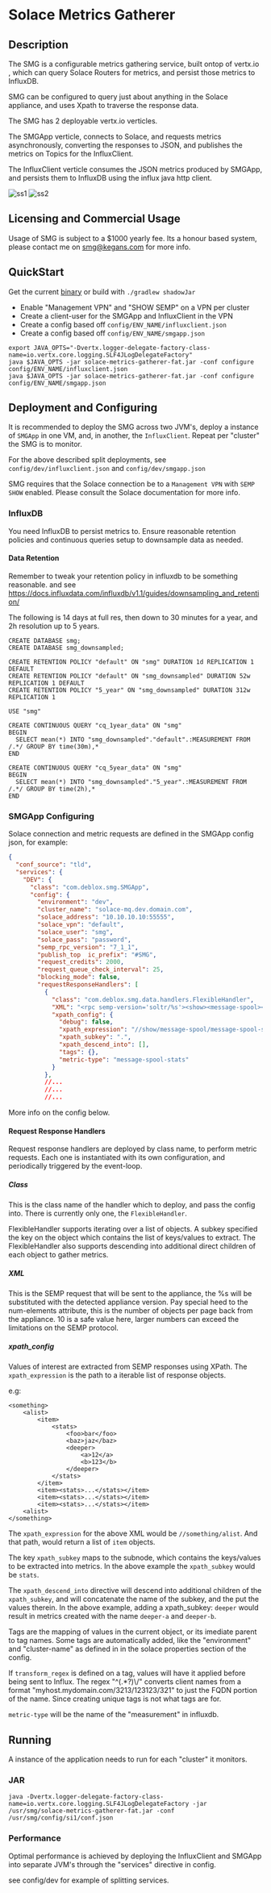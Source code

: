 # Solace Metrics Gatherer

## Description

The SMG is a configurable metrics gathering service, built ontop of vertx.io , which can 
query Solace Routers for metrics, and persist those metrics to InfluxDB. 

SMG can be configured to query just about anything in the Solace appliance, and uses Xpath to 
traverse the response data.

The SMG has 2 deployable vertx.io verticles.

The SMGApp verticle, connects to Solace, and requests metrics asynchronously,  converting the
responses to JSON, and publishes the metrics on Topics for the InfluxClient.

The InfluxClient verticle consumes the JSON metrics produced by SMGApp,  and persists them to
InfluxDB using the influx java http client.

![ss1](screenshot1.png)
![ss2](screenshot2.png)

## Licensing and Commercial Usage

Usage of SMG is subject to a $1000 yearly fee. Its a honour based system, please contact me
on smg@kegans.com for more info.

## QuickStart

Get the current [binary](https://github.com/unixunion/solace-metrics-to-influxdb/releases/download/v1.0-beta1/solace-metrics-gatherer-fat.jar) or build with  `./gradlew shadowJar`
* Enable "Management VPN" and "SHOW SEMP" on a VPN per cluster
* Create a client-user for the SMGApp and InfluxClient in the VPN
* Create a config based off `config/ENV_NAME/influxclient.json`
* Create a config based off `config/ENV_NAME/smgapp.json`

```
export JAVA_OPTS="-Dvertx.logger-delegate-factory-class-name=io.vertx.core.logging.SLF4JLogDelegateFactory"
java $JAVA_OPTS -jar solace-metrics-gatherer-fat.jar -conf configure config/ENV_NAME/influxclient.json
java $JAVA_OPTS -jar solace-metrics-gatherer-fat.jar -conf configure config/ENV_NAME/smgapp.json
```

## Deployment and Configuring

It is recommended to deploy the SMG across two JVM's, deploy a instance of `SMGApp` in 
one VM, and, in another, the `InfluxClient`. Repeat per "cluster" the SMG is to monitor.

For the above described split deployments, see `config/dev/influxclient.json` and `config/dev/smgapp.json`

SMG requires that the Solace connection be to a `Management VPN` with `SEMP SHOW` enabled. Please consult the Solace documentation for more info.

### InfluxDB

You need InfluxDB to persist metrics to. Ensure reasonable retention policies and continuous 
queries setup to downsample data as needed.

#### Data Retention

Remember to tweak your retention policy in influxdb to be something reasonable.
and see https://docs.influxdata.com/influxdb/v1.1/guides/downsampling_and_retention/

The following is 14 days at full res, then down to 30 minutes for a year, and
2h resolution up to 5 years.

```
CREATE DATABASE smg;
CREATE DATABASE smg_downsampled;

CREATE RETENTION POLICY "default" ON "smg" DURATION 1d REPLICATION 1 DEFAULT
CREATE RETENTION POLICY "default" ON "smg_downsampled" DURATION 52w REPLICATION 1 DEFAULT
CREATE RETENTION POLICY "5_year" ON "smg_downsampled" DURATION 312w REPLICATION 1

USE "smg"

CREATE CONTINUOUS QUERY "cq_1year_data" ON "smg"
BEGIN
  SELECT mean(*) INTO "smg_downsampled"."default".:MEASUREMENT FROM /.*/ GROUP BY time(30m),*
END

CREATE CONTINUOUS QUERY "cq_5year_data" ON "smg"
BEGIN
  SELECT mean(*) INTO "smg_downsampled"."5_year".:MEASUREMENT FROM /.*/ GROUP BY time(2h),*
END

```

### SMGApp Configuring

Solace connection and metric requests are defined in the SMGApp config json, for example:

```JSON
{
  "conf_source": "tld",
  "services": {
    "DEV": {
      "class": "com.deblox.smg.SMGApp",
      "config": {
        "environment": "dev",
        "cluster_name": "solace-mq.dev.domain.com",
        "solace_address": "10.10.10.10:55555",
        "solace_vpn": "default",
        "solace_user": "smg",
        "solace_pass": "password",
        "semp_rpc_version": "7_1_1",
        "publish_top  ic_prefix": "#SMG",
        "request_credits": 2000,
        "request_queue_check_interval": 25,
        "blocking_mode": false,
        "requestResponseHandlers": [
          {
            "class": "com.deblox.smg.data.handlers.FlexibleHandler",
            "XML": "<rpc semp-version='soltr/%s'><show><message-spool><stats></stats></message-spool></show></rpc>",
            "xpath_config": {
              "debug": false,
              "xpath_expression": "//show/message-spool/message-spool-stats",
              "xpath_subkey": ".",
              "xpath_descend_into": [],
              "tags": {},
              "metric-type": "message-spool-stats"
            }
          },
          //...
          //...
          //...
```

More info on the config below.

#### Request Response Handlers

Request response handlers are deployed by class name, to perform metric requests.
Each one is instantiated with its own configuration, and periodically triggered by
the event-loop.

##### Class

This is the class name of the handler which to deploy, and pass the config
into. There is currently only one, the `FlexibleHandler`. 

FlexibleHandler supports iterating over a list of objects. A subkey specified 
the key on the object which contains the list of keys/values to extract. The 
FlexibleHandler also supports descending into additional direct children of 
each object to gather metrics. 

##### XML

This is the SEMP request that will be sent to the appliance, the %s will
be substituted with the detected appliance version. Pay special heed to the 
num-elements attribute, this is the number of objects per page back from
the appliance. 10 is a safe value here, larger numbers can exceed the 
limitations on the SEMP protocol.

##### xpath_config

Values of interest are extracted from SEMP responses using XPath. 
The `xpath_expression` is the path to a iterable list of response objects. 
 
e.g:
```
<something>
    <alist>
        <item>
            <stats>
                <foo>bar</foo>
                <baz>jaz</baz>
                <deeper>
                    <a>12</a>
                    <b>123</b>
                </deeper>
            </stats>
        </item>
        <item><stats>...</stats></item>
        <item><stats>...</stats></item>
        <item><stats>...</stats></item>
    <alist>
</something>
```

The `xpath_expression` for the above XML would be `//something/alist`. And 
that path, would return a list of `item` objects.

The key `xpath_subkey` maps to the subnode, which contains the keys/values
to be extracted into metrics. In the above example the `xpath_subkey` 
would be `stats`.

The `xpath_descend_into` directive will descend into additional children of
the `xpath_subkey`, and will concatenate the name of the subkey, and the
put the values therein. In the above example, adding a xpath_subkey:
`deeper` would result in metrics created with the name `deeper-a` and 
`deeper-b`.

Tags are the mapping of values in the current object, or its imediate 
parent to tag names. Some tags are automatically added, like the 
"environment" and "cluster-name" as defined in in the solace properties 
section of the config.

If `transform_regex` is defined on a tag, values will have it applied 
before being sent to Influx. The regex "^(.*?)\\/" converts client 
names from a format "myhost.mydomain.com/3213/123123/321" to just the 
FQDN portion of the name. Since creating unique tags is not what tags 
are for.

`metric-type` will be the name of the "measurement" in influxdb.


## Running

A instance of the application needs to run for each "cluster" it monitors.

### JAR

```
java -Dvertx.logger-delegate-factory-class-name=io.vertx.core.logging.SLF4JLogDelegateFactory -jar /usr/smg/solace-metrics-gatherer-fat.jar -conf /usr/smg/config/si1/conf.json
```

### Performance

Optimal performance is achieved by deploying the InfluxClient and SMGApp into separate JVM's through the "services" directive in config. 

see config/dev for example of splitting services.
